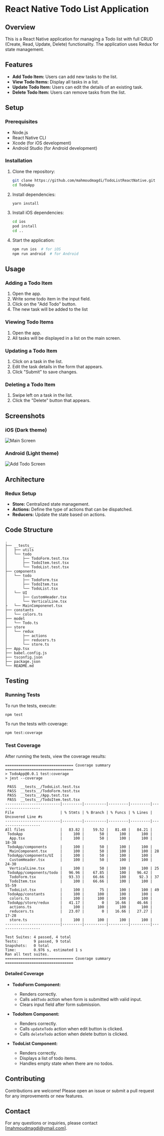 # React Native Todo List Application

## Overview

This is a React Native application for managing a Todo list with full CRUD (Create, Read, Update, Delete) functionality.
The application uses Redux for state management.

## Features

- **Add Todo Item:** Users can add new tasks to the list.
- **View Todo Items:** Display all tasks in a list.
- **Update Todo Item:** Users can edit the details of an existing task.
- **Delete Todo Item:** Users can remove tasks from the list.

## Setup

### Prerequisites

- Node.js
- React Native CLI
- Xcode (for iOS development)
- Android Studio (for Android development)

### Installation

1. Clone the repository:
   ```sh
   git clone https://github.com/mahmoudmagdi/TodoListReactNative.git
   cd TodoApp
   ```

2. Install dependencies:
   ```sh
   yarn install
   ```

3. Install iOS dependencies:
   ```sh
   cd ios
   pod install
   cd ..
   ```

4. Start the application:
   ```sh
   npm run ios  # for iOS
   npm run android  # for Android
   ```

## Usage

### Adding a Todo Item

1. Open the app.
2. Write some todo item in the input field.
3. Click on the "Add Todo" button.
4. The new task will be added to the list

### Viewing Todo Items

1. Open the app.
2. All tasks will be displayed in a list on the main screen.

### Updating a Todo Item

1. Click on a task in the list.
2. Edit the task details in the form that appears.
3. Click "Submit" to save changes.

### Deleting a Todo Item

1. Swipe left on a task in the list.
2. Click the "Delete" button that appears.

## Screenshots

### iOS (Dark theme)

![Main Screen](https://github.com/mahmoudmagdi/TodoListReactNative/blob/update-readme/screenshots/ios-todo-list-dark-theme.gif?raw=true)

### Android (Light theme)

![Add Todo Screen](https://github.com/mahmoudmagdi/TodoListReactNative/blob/update-readme/screenshots/android-todo-list-light.gif?raw=true)

## Architecture

### Redux Setup

- **Store:** Centralized state management.
- **Actions:** Define the type of actions that can be dispatched.
- **Reducers:** Update the state based on actions.

## Code Structure

```
.
├── __tests__
│   ├── utils
│   └── todo
│       ├── TodoForm.test.tsx
│       ├── TodoItem.test.tsx
│       └── TodoList.test.tsx
├── components
│   └── todo
│       ├── TodoForm.tsx
│       ├── TodoItem.tsx
│       └── TodoList.tsx
│   └── UI
│       ├── CustomHeader.tsx
│       └── VerticalLine.tsx
├   └── MainComponenet.tsx
├── constants
│   └── colors.ts
├── model
│   └── Todo.ts
├── store
│   └── redux
│       ├── actions
│       ├── reducers.ts
│       └── store.ts
├── App.tsx
├── babel.config.js
├── tsconfig.json
├── package.json
└── README.md
```

## Testing

### Running Tests

To run the tests, execute:

```sh
npm test
```

To run the tests with coverage:

```sh
npm test:coverage
```

### Test Coverage

After running the tests, view the coverage results:

```shell
=============================== Coverage summary ===============================
> TodoApp@0.0.1 test:coverage
> jest --coverage

 PASS  __tests__/TodoList.test.tsx
 PASS  __tests__/TodoForm.test.tsx
 PASS  __tests__/App.test.tsx
 PASS  __tests__/TodoItem.test.tsx
-------------------------|---------|----------|---------|---------|-------------------
File                     | % Stmts | % Branch | % Funcs | % Lines | Uncovered Line #s 
-------------------------|---------|----------|---------|---------|-------------------
All files                |   83.82 |    59.52 |   81.48 |   84.21 |                   
 TodoApp                 |     100 |       50 |     100 |     100 |                   
  App.tsx                |     100 |       50 |     100 |     100 | 18-38             
 TodoApp/components      |     100 |       50 |     100 |     100 |                   
  MainComponent.tsx      |     100 |       50 |     100 |     100 | 28                
 TodoApp/components/UI   |     100 |       50 |     100 |     100 |                   
  CustomHeader.tsx       |     100 |       50 |     100 |     100 | 24-30             
  VerticalLine.tsx       |     100 |       50 |     100 |     100 | 25                
 TodoApp/components/todo |   96.96 |    67.85 |     100 |   96.42 |                   
  TodoForm.tsx           |   93.33 |    66.66 |     100 |    92.3 | 37                
  TodoItem.tsx           |     100 |    66.66 |     100 |     100 | 55-59             
  TodoList.tsx           |     100 |       75 |     100 |     100 | 49                
 TodoApp/constants       |     100 |      100 |     100 |     100 |                   
  colors.ts              |     100 |      100 |     100 |     100 |                   
 TodoApp/store/redux     |   41.17 |        0 |   16.66 |   46.66 |                   
  actions.ts             |     100 |      100 |     100 |     100 |                   
  reducers.ts            |   23.07 |        0 |   16.66 |   27.27 | 17-28             
  store.ts               |     100 |      100 |     100 |     100 |                   
-------------------------|---------|----------|---------|---------|-------------------

Test Suites: 4 passed, 4 total
Tests:       9 passed, 9 total
Snapshots:   0 total
Time:        0.976 s, estimated 1 s
Ran all test suites.
=============================== Coverage summary ===============================
```

#### Detailed Coverage

- **TodoForm Component:**
    - Renders correctly.
    - Calls `addTodo` action when form is submitted with valid input.
    - Clears input field after form submission.

- **TodoItem Component:**
    - Renders correctly.
    - Calls `updateTodo` action when edit button is clicked.
    - Calls `deleteTodo` action when delete button is clicked.

- **TodoList Component:**
    - Renders correctly.
    - Displays a list of todo items.
    - Handles empty state when there are no todos.

## Contributing

Contributions are welcome! Please open an issue or submit a pull request for any improvements or new features.

## Contact

For any questions or inquiries, please contact [mahmoudmagdi@ymail.com].
